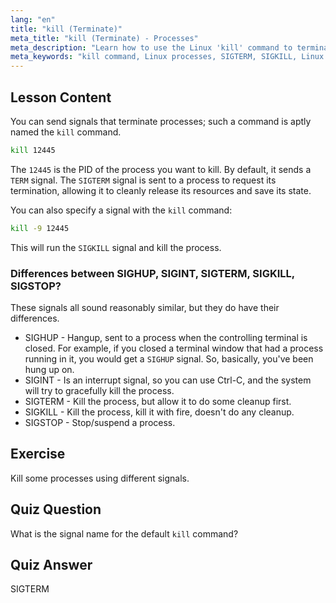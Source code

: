 ```yaml
---
lang: "en"
title: "kill (Terminate)"
meta_title: "kill (Terminate) - Processes"
meta_description: "Learn how to use the Linux 'kill' command to terminate processes. Understand SIGTERM, SIGKILL, and other signals for process management. Start learning now!"
meta_keywords: "kill command, Linux processes, SIGTERM, SIGKILL, Linux tutorial, beginner, process management, Linux guide"
---
```


## Lesson Content

You can send signals that terminate processes; such a command is aptly named the `kill` command.

```bash
kill 12445
```

The `12445` is the PID of the process you want to kill. By default, it sends a `TERM` signal. The `SIGTERM` signal is sent to a process to request its termination, allowing it to cleanly release its resources and save its state.

You can also specify a signal with the `kill` command:

```bash
kill -9 12445
```

This will run the `SIGKILL` signal and kill the process.

### Differences between SIGHUP, SIGINT, SIGTERM, SIGKILL, SIGSTOP?

These signals all sound reasonably similar, but they do have their differences.

- SIGHUP - Hangup, sent to a process when the controlling terminal is closed. For example, if you closed a terminal window that had a process running in it, you would get a `SIGHUP` signal. So, basically, you've been hung up on.
- SIGINT - Is an interrupt signal, so you can use Ctrl-C, and the system will try to gracefully kill the process.
- SIGTERM - Kill the process, but allow it to do some cleanup first.
- SIGKILL - Kill the process, kill it with fire, doesn't do any cleanup.
- SIGSTOP - Stop/suspend a process.

## Exercise

Kill some processes using different signals.

## Quiz Question

What is the signal name for the default `kill` command?

## Quiz Answer

SIGTERM
